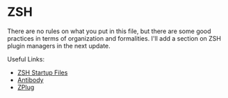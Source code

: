 # ZSH

There are no rules on what you put in this file, but there are some good practices in terms of organization and formalities. I'll add a section on ZSH plugin managers in the next update.

Useful Links:
* [ZSH Startup Files](http://zsh.sourceforge.net/Intro/intro_3.html)
* [Antibody](https://github.com/getantibody/antibody)
* [ZPlug](https://github.com/zplug/zplugs://github.com/zplug/zplug)
